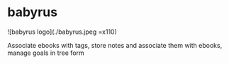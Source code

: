 # babyrus
![babyrus logo](./babyrus.jpeg =x110)

Associate ebooks with tags, store notes and associate them with ebooks, manage goals in tree form
